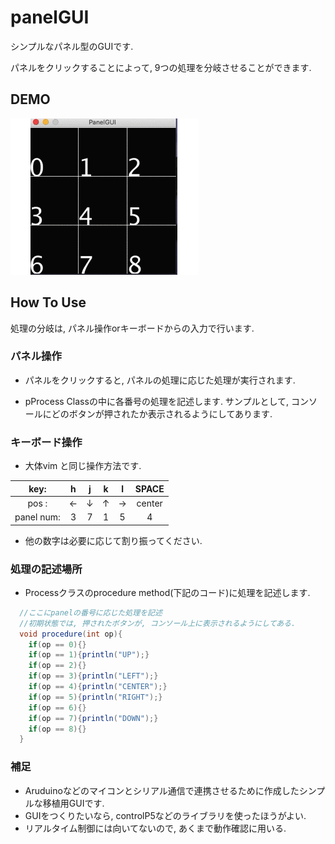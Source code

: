 # panelGUI

シンプルなパネル型のGUIです.

パネルをクリックすることによって, 9つの処理を分岐させることができます.


## DEMO
![demo](./image/demo-panelGUI.gif)


## How To Use

処理の分岐は, パネル操作orキーボードからの入力で行います.

### パネル操作
- パネルをクリックすると, パネルの処理に応じた処理が実行されます.

- pProcess Classの中に各番号の処理を記述します.
サンプルとして, コンソールにどのボタンが押されたか表示されるようにしてあります.

### キーボード操作

- 大体vim と同じ操作方法です.

|key: |h|j|k|l|SPACE|
|:-:|:-:|:-:|:-:|:-:|:-:|
|pos : |←|↓|↑|→|center|
|panel num: |3|7|1|5|4|

- 他の数字は必要に応じて割り振ってください.

### 処理の記述場所

- Processクラスのprocedure method(下記のコード)に処理を記述します.

```java
  //ここにpanelの番号に応じた処理を記述
  //初期状態では, 押されたボタンが, コンソール上に表示されるようにしてある.
  void procedure(int op){
    if(op == 0){}
    if(op == 1){println("UP");}
    if(op == 2){}
    if(op == 3){println("LEFT");}
    if(op == 4){println("CENTER");}
    if(op == 5){println("RIGHT");}
    if(op == 6){}
    if(op == 7){println("DOWN");}
    if(op == 8){}
  }
```

### 補足
- Aruduinoなどのマイコンとシリアル通信で連携させるために作成したシンプルな移植用GUIです.
- GUIをつくりたいなら, controlP5などのライブラリを使ったほうがよい.
- リアルタイム制御には向いてないので, あくまで動作確認に用いる.
